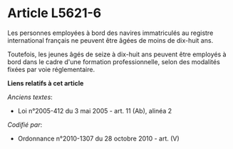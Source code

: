# Article L5621-6

Les personnes employées à bord des navires immatriculés au registre international français ne peuvent être âgées de moins de
dix-huit ans.

Toutefois, les jeunes âgés de seize à dix-huit ans peuvent être employés à bord dans le cadre d'une formation
professionnelle, selon des modalités fixées par voie réglementaire.

**Liens relatifs à cet article**

_Anciens textes_:

  - Loi n°2005-412 du 3 mai 2005 - art. 11 (Ab), alinéa 2

_Codifié par_:

  - Ordonnance n°2010-1307 du 28 octobre 2010 - art. (V)
